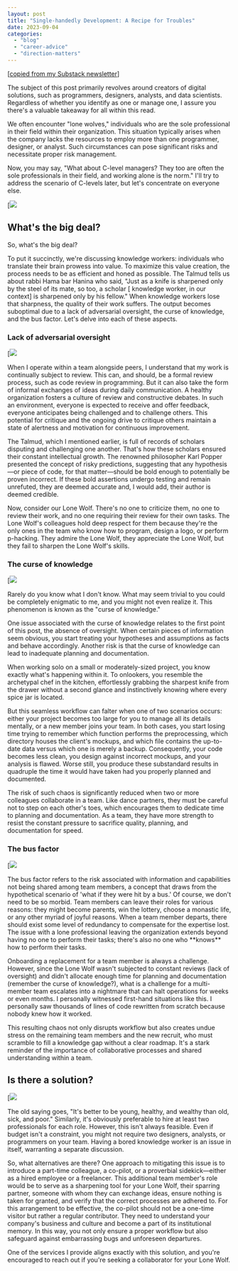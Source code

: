 ```yaml
---
layout: post
title: "Single-handedly Development: A Recipe for Troubles"
date: 2023-09-04
categories: 
  - "blog"
  - "career-advice"
  - "direction-matters"
---
```


\[[copied from my Substack newsletter](https://directionmatters.substack.com/p/single-handedly-development-a-recipe)\]

The subject of this post primarily revolves around creators of digital solutions, such as programmers, designers, analysts, and data scientists. Regardless of whether you identify as one or manage one, I assure you there's a valuable takeaway for all within this read.

We often encounter "lone wolves," individuals who are the sole professional in their field within their organization. This situation typically arises when the company lacks the resources to employ more than one programmer, designer, or analyst. Such circumstances can pose significant risks and necessitate proper risk management. 

Now, you may say, "What about C-level managers? They too are often the sole professionals in their field, and working alone is the norm." I'll try to address the scenario of C-levels later, but let's concentrate on everyone else.

[![](https://substackcdn.com/image/fetch/f_auto,q_auto:good,fl_progressive:steep/https%3A%2F%2Fsubstack-post-media.s3.amazonaws.com%2Fpublic%2Fimages%2F1165fd9b-914b-4efc-9a44-2024ff4a2a79_1538x620.png)

## What's the big deal?

So, what's the big deal?

To put it succinctly, we're discussing knowledge workers: individuals who translate their brain prowess into value. To maximize this value creation, the process needs to be as efficient and honed as possible. The Talmud tells us about rabbi Hama bar Hanina who said, "Just as a knife is sharpened only by the steel of its mate, so too, a scholar \[ knowledge worker, in our context\] is sharpened only by his fellow." When knowledge workers lose that sharpness, the quality of their work suffers. The output becomes suboptimal due to a lack of adversarial oversight, the curse of knowledge, and the bus factor. Let's delve into each of these aspects.

### Lack of adversarial oversight

[![](https://substackcdn.com/image/fetch/f_auto,q_auto:good,fl_progressive:steep/https%3A%2F%2Fsubstack-post-media.s3.amazonaws.com%2Fpublic%2Fimages%2F5e69e5ac-e887-426f-a229-d1abb4e12f6e_1064x134.png)

When I operate within a team alongside peers, I understand that my work is continually subject to review. This can, and should, be a formal review process, such as code review in programming. But it can also take the form of informal exchanges of ideas during daily communication. A healthy organization fosters a culture of review and constructive debates. In such an environment, everyone is expected to receive and offer feedback, everyone anticipates being challenged and to challenge others. This potential for critique and the ongoing drive to critique others maintain a state of alertness and motivation for continuous improvement. 

The Talmud, which I mentioned earlier, is full of records of scholars disputing and challenging one another. That's how these scholars ensured their constant intellectual growth. The renowned philosopher Karl Popper presented the concept of risky predictions, suggesting that any hypothesis—or piece of code, for that matter—should be bold enough to potentially be proven incorrect. If these bold assertions undergo testing and remain unrefuted, they are deemed accurate and, I would add, their author is deemed credible.

Now, consider our Lone Wolf. There's no one to criticize them, no one to review their work, and no one requiring their review for their own tasks. The Lone Wolf's colleagues hold deep respect for them because they're the only ones in the team who know how to program, design a logo, or perform p-hacking. They admire the Lone Wolf, they appreciate the Lone Wolf, but they fail to sharpen the Lone Wolf's skills.

### The curse of knowledge

[![](https://substackcdn.com/image/fetch/f_auto,q_auto:good,fl_progressive:steep/https%3A%2F%2Fsubstack-post-media.s3.amazonaws.com%2Fpublic%2Fimages%2F0acea08c-e006-4aa3-9f8e-c4291348dde3_1818x338.png)

Rarely do you know what I don't know. What may seem trivial to you could be completely enigmatic to me, and you might not even realize it. This phenomenon is known as the "curse of knowledge."

One issue associated with the curse of knowledge relates to the first point of this post, the absence of oversight. When certain pieces of information seem obvious, you start treating your hypotheses and assumptions as facts and behave accordingly. Another risk is that the curse of knowledge can lead to inadequate planning and documentation.

When working solo on a small or moderately-sized project, you know exactly what's happening within it. To onlookers, you resemble the archetypal chef in the kitchen, effortlessly grabbing the sharpest knife from the drawer without a second glance and instinctively knowing where every spice jar is located. 

But this seamless workflow can falter when one of two scenarios occurs: either your project becomes too large for you to manage all its details mentally, or a new member joins your team. In both cases, you start losing time trying to remember which function performs the preprocessing, which directory houses the client's mockups, and which file contains the up-to-date data versus which one is merely a backup. Consequently, your code becomes less clean, you design against incorrect mockups, and your analysis is flawed. Worse still, you produce these substandard results in quadruple the time it would have taken had you properly planned and documented.

The risk of such chaos is significantly reduced when two or more colleagues collaborate in a team. Like dance partners, they must be careful not to step on each other's toes, which encourages them to dedicate time to planning and documentation. As a team, they have more strength to resist the constant pressure to sacrifice quality, planning, and documentation for speed.

### The bus factor

[![](https://substackcdn.com/image/fetch/f_auto,q_auto:good,fl_progressive:steep/https%3A%2F%2Fsubstack-post-media.s3.amazonaws.com%2Fpublic%2Fimages%2Fe0d86bda-12a5-422c-8368-8a6528e5ac3a_1850x674.png)

The bus factor refers to the risk associated with information and capabilities not being shared among team members, a concept that draws from the hypothetical scenario of 'what if they were hit by a bus.' Of course, we don't need to be so morbid. Team members can leave their roles for various reasons: they might become parents, win the lottery, choose a monastic life, or any other myriad of joyful reasons. When a team member departs, there should exist some level of redundancy to compensate for the expertise lost. The issue with a lone professional leaving the organization extends beyond having no one to perform their tasks; there's also no one who \*\*knows\*\* how to perform their tasks.

Onboarding a replacement for a team member is always a challenge. However, since the Lone Wolf wasn't subjected to constant reviews (lack of oversight) and didn't allocate enough time for planning and documentation (remember the curse of knowledge?), what is a challenge for a multi-member team escalates into a nightmare that can halt operations for weeks or even months. I personally witnessed first-hand situations like this. I personally saw thousands of lines of code rewritten from scratch because nobody knew how it worked.  

This resulting chaos not only disrupts workflow but also creates undue stress on the remaining team members and the new recruit, who must scramble to fill a knowledge gap without a clear roadmap. It's a stark reminder of the importance of collaborative processes and shared understanding within a team.

## Is there a solution?

[![](https://substackcdn.com/image/fetch/f_auto,q_auto:good,fl_progressive:steep/https%3A%2F%2Fsubstack-post-media.s3.amazonaws.com%2Fpublic%2Fimages%2F4085bc2b-83e7-4f34-b3af-253226cc0fad_950x320.png)

The old saying goes, "It's better to be young, healthy, and wealthy than old, sick, and poor." Similarly, it's obviously preferable to hire at least two professionals for each role. However, this isn't always feasible. Even if budget isn't a constraint, you might not require two designers, analysts, or programmers on your team. Having a bored knowledge worker is an issue in itself, warranting a separate discussion. 

So, what alternatives are there? One approach to mitigating this issue is to introduce a part-time colleague, a co-pilot, or a proverbial sidekick—either as a hired employee or a freelancer. This additional team member's role would be to serve as a sharpening tool for your Lone Wolf, their sparring partner, someone with whom they can exchange ideas, ensure nothing is taken for granted, and verify that the correct processes are adhered to. For this arrangement to be effective, the co-pilot should not be a one-time visitor but rather a regular contributor. They need to understand your company's business and culture and become a part of its institutional memory. In this way, you not only ensure a proper workflow but also safeguard against embarrassing bugs and unforeseen departures. 

One of the services I provide aligns exactly with this solution, and you're encouraged to reach out if you're seeking a collaborator for your Lone Wolf.

